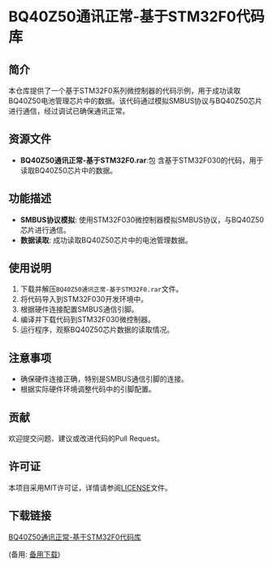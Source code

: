  # BQ40Z50通讯正常-基于STM32F0代码库

 ## 简介
 本仓库提供了一个基于STM32F0系列微控制器的代码示例，用于成功读取BQ40Z50电池管理芯片中的数据。该代码通过模拟SMBUS协议与BQ40Z50芯片进行通信，经过调试已确保通讯正常。

 ## 资源文件
 - **BQ40Z50通讯正常-基于STM32F0.rar**:包 含基于STM32F030的代码，用于读取BQ40Z50芯片中的数据。

 ## 功能描述
 - **SMBUS协议模拟**: 使用STM32F030微控制器模拟SMBUS协议，与BQ40Z50芯片进行通信。
 - **数据读取**: 成功读取BQ40Z50芯片中的电池管理数据。

 ## 使用说明
 1. 下载并解压`BQ40Z50通讯正常-基于STM32F0.rar`文件。
 2. 将代码导入到STM32F030开发环境中。
 3. 根据硬件连接配置SMBUS通信引脚。
 4. 编译并下载代码到STM32F030微控制器。
 5. 运行程序，观察BQ40Z50芯片数据的读取情况。

 ## 注意事项
 - 确保硬件连接正确，特别是SMBUS通信引脚的连接。
 - 根据实际硬件环境调整代码中的引脚配置。

 ## 贡献
 欢迎提交问题、建议或改进代码的Pull Request。

 ## 许可证
 本项目采用MIT许可证，详情请参阅[LICENSE](LICENSE)文件。

 ## 下载链接
 [BQ40Z50通讯正常-基于STM32F0代码库](https://pan.quark.cn/s/042644a7dc5c) 

 (备用: [备用下载](https://pan.baidu.com/s/1fKMOjZvMJ5mrImEHkFbOOA?pwd=1234))
